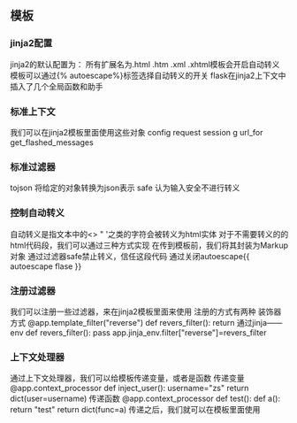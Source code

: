 ## 模板 ##
### jinja2配置 ###
jinja2的默认配置为：
	所有扩展名为.html .htm .xml .xhtml模板会开启自动转义
    模板可以通过{% autoescape%}标签选择自动转义的开关
    flask在jinja2上下文中插入了几个全局函数和助手
### 标准上下文 ###
我们可以在jinja2模板里面使用这些对象
config request session g url_for get_flashed_messages
### 标准过滤器 ###
tojson
	将给定的对象转换为json表示
safe
	认为输入安全不进行转义
### 控制自动转义 ###
自动转义是指文本中的<> " '之类的字符会被转义为html实体
对于不需要转义的的html代码段，我们可以通过三种方式实现
	在传到模板前，我们将其封装为Markup对象
    通过过滤器safe禁止转义，信任这段代码
    通过关闭autoescape{{ autoescape flase }}
### 注册过滤器 ###
我们可以注册一些过滤器，来在jinja2模板里面来使用
注册的方式有两种
	装饰器方式
    	@app.template_filter("reverse")
        def revers_filter():
        	return 
    通过jinja——env
    	def revers_filter():
        pass
        app.jinja_env.filter["reverse"]=revers_filter
### 上下文处理器 ###
通过上下文处理器，我们可以给模板传递变量，或者是函数
传递变量
	@app.context_processor
    def inject_user():
    	username="zs"
    	return dict(user=username)
传递函数
	@app.context_processor
    def test():
    	def a():
        	return "test"
        return dict(func=a)
传递之后，我们就可以在模板里面使用